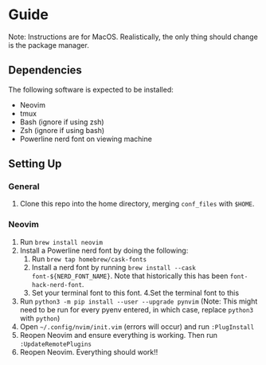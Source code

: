 # Guide
Note: Instructions are for MacOS. Realistically, the only thing should change is the package manager.

## Dependencies
The following software is expected to be installed:

 - Neovim
 - tmux
 - Bash (ignore if using zsh)
 - Zsh (ignore if using bash)
 - Powerline nerd font on viewing machine 

## Setting Up
### General
  1. Clone this repo into the home directory, merging `conf_files` with `$HOME`.
### Neovim
  1. Run `brew install neovim`
  2. Install a Powerline nerd font by doing the following:
       1. Run `brew tap homebrew/cask-fonts`
       2. Install a nerd font by running `brew install --cask font-${NERD_FONT_NAME}`. Note that historically this has been `font-hack-nerd-font`.
       3. Set your terminal font to this font.
  4.Set the terminal font to this
  5. Run `python3 -m pip install --user --upgrade pynvim` (Note: This might need to be run for every pyenv entered, in which case, replace `python3` with `python`)
  6. Open `~/.config/nvim/init.vim` (errors will occur) and run `:PlugInstall`
  7. Reopen Neovim and ensure everything is working. Then run `:UpdateRemotePlugins`
  8. Reopen Neovim. Everything should work!!
